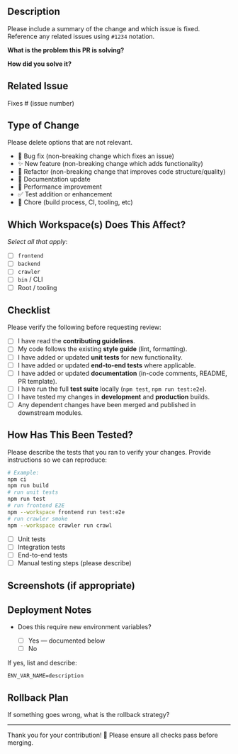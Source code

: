 ## Description

Please include a summary of the change and which issue is fixed.  
Reference any related issues using `#1234` notation.

**What is the problem this PR is solving?**

<!--- Describe the problem or feature request in detail. -->

**How did you solve it?**

<!--- Explain the approach and the reasoning behind your solution. -->

## Related Issue

Fixes # (issue number)

## Type of Change

Please delete options that are not relevant.

- 🐛 Bug fix (non-breaking change which fixes an issue)
- ✨ New feature (non-breaking change which adds functionality)
- 🔄 Refactor (non-breaking change that improves code structure/quality)
- 📖 Documentation update
- 🚀 Performance improvement
- ✅ Test addition or enhancement
- 🧹 Chore (build process, CI, tooling, etc)

## Which Workspace(s) Does This Affect?

_Select all that apply_:

- [ ] `frontend`
- [ ] `backend`
- [ ] `crawler`
- [ ] `bin` / CLI
- [ ] Root / tooling

## Checklist

Please verify the following before requesting review:

- [ ] I have read the **contributing guidelines**.
- [ ] My code follows the existing **style guide** (lint, formatting).
- [ ] I have added or updated **unit tests** for new functionality.
- [ ] I have added or updated **end-to-end tests** where applicable.
- [ ] I have added or updated **documentation** (in-code comments, README, PR template).
- [ ] I have run the full **test suite** locally (`npm test`, `npm run test:e2e`).
- [ ] I have tested my changes in **development** and **production** builds.
- [ ] Any dependent changes have been merged and published in downstream modules.

## How Has This Been Tested?

Please describe the tests that you ran to verify your changes. Provide instructions so we can reproduce:

```bash
# Example:
npm ci
npm run build
# run unit tests
npm run test
# run frontend E2E
npm --workspace frontend run test:e2e
# run crawler smoke
npm --workspace crawler run crawl
```

- [ ] Unit tests
- [ ] Integration tests
- [ ] End-to-end tests
- [ ] Manual testing steps (please describe)

## Screenshots (if appropriate)

<!-- Attach screenshots or animated GIFs to help reviewers understand UI changes. -->

## Deployment Notes

- Does this require new environment variables?

  - [ ] Yes — documented below
  - [ ] No

If yes, list and describe:

```text
ENV_VAR_NAME=description
```

## Rollback Plan

If something goes wrong, what is the rollback strategy?

---

Thank you for your contribution! 🎉
Please ensure all checks pass before merging.
